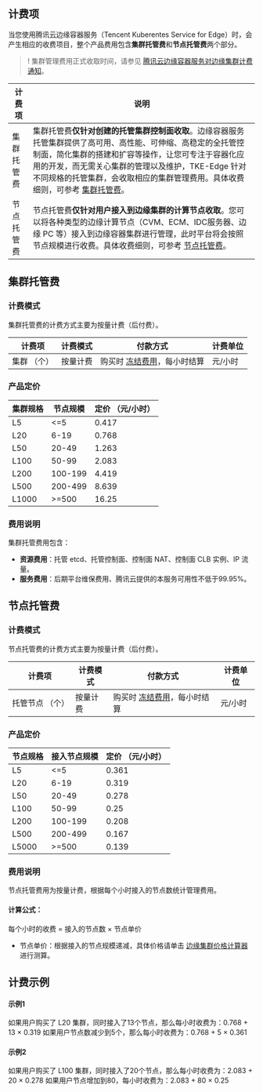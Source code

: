 ## 计费项
当您使用腾讯云边缘容器服务（Tencent Kuberentes Service for Edge）时，会产生相应的收费项目，整个产品费用包含**集群托管费**和**节点托管费**两个部分。

>! 集群管理费用正式收取时间，请参见 [腾讯云边缘容器服务对边缘集群计费通知](https://cloud.tencent.com/document/product/457/78349)。


| 计费项 | 说明 | 
|---------|---------|
| 集群托管费 | 集群托管费**仅针对创建的托管集群控制面收取**。边缘容器服务托管集群提供了高可用、高性能、可伸缩、高稳定的全托管控制面，简化集群的搭建和扩容等操作，让您可专注于容器化应用的开发，而无需关心集群的管理以及维护，TKE-Edge 针对不同规格的托管集群，会收取相应的集群管理费用。具体收费细则，可参考 [集群托管费](#cluster)。|
| 节点托管费 | 节点托管费**仅针对用户接入到边缘集群的计算节点收取**。您可以将各种类型的边缘计算节点（CVM、ECM、IDC服务器、边缘 PC 等）接入到边缘容器集群进行管理，此时平台将会按照节点规模进行收费。具体收费细则，可参考 [节点托管费](#node)。 |



[](id:cluster)
## 集群托管费 
 
### 计费模式
集群托管费的计费方式主要为按量计费（后付费）。

| 计费项    | 计费模式 | 付款方式                                                     | 计费单位 |
| --------- | -------- | ------------------------------------------------------------ | -------- |
| 集群 （个） | 按量计费 | 购买时 [冻结费用](https://cloud.tencent.com/document/product/555/12039)，每小时结算 | 元/小时  |


### 产品定价[](id:price)

| 集群规格 | 节点规模 | 定价 （元/小时） |
| ---------------- | -------------- | -------------- |
| L5                | <=5	             |0.417     |
| L20               | 6-19	           |0.768     |
| L50               | 20-49	           |1.263     |
| L100              | 50-99	           |2.083     |
| L200              | 100-199	         |4.419     |
| L500              | 200-499	         |8.639     |
| L1000             | >=500	           |16.25     |

### 费用说明
集群托管费用包含：
- **资源费用**：托管 etcd、托管控制面、控制面 NAT、控制面 CLB 实例、IP 流量。
- **服务费用**：后期平台维保费用、腾讯云提供的本服务可用性不低于99.95%。




[](id:node)
## 节点托管费 
 
### 计费模式
节点托管费的计费方式主要为按量计费（后付费）。

| 计费项    | 计费模式 | 付款方式                                                     | 计费单位 |
| --------- | -------- | ------------------------------------------------------------ | -------- |
| 托管节点 （个） | 按量计费 | 购买时 [冻结费用](https://cloud.tencent.com/document/product/555/12039)，每小时结算 | 元/小时  |


### 产品定价[](id:price)

| 节点规格 | 接入节点规模 | 定价 （元/小时） |
| ---------------- | -------------- | -------------- |
| L5                | <=5	               |0.361      |
| L20               | 6-19	             |0.319      |
| L50               | 20-49	             |0.278      |
| L100              | 50-99	             |0.25      |
| L200              | 100-199	           |0.208      |
| L500              | 200-499	           |0.167      |
| L5000             | >=500	             |0.139      |

### 费用说明
节点托管费用为按量计费，根据每个小时接入的节点数统计管理费用。

#### 计算公式：
每个小时的收费 = 接入的节点数 × 节点单价
- 节点单价：根据接入的节点规模递减，具体价格请单击 [边缘集群价格计算器]() 进行测算。


## 计费示例
#### 示例1 
如果用户购买了 L20 集群，同时接入了13个节点，那么每小时收费为：0.768 + 13 × 0.319
如果用户节点数减少到5个，那么每小时收费为：0.768 + 5 × 0.361


#### 示例2
如果用户购买了 L100 集群，同时接入了20个节点，那么每小时收费为：2.083 + 20 × 0.278
如果用户节点增加到80，每小时收费为：2.083 + 80 × 0.25
